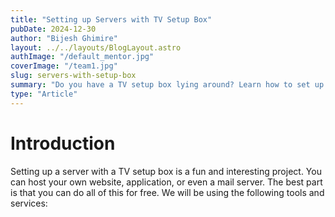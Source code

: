 ```yaml
---
title: "Setting up Servers with TV Setup Box"
pubDate: 2024-12-30
author: "Bijesh Ghimire"
layout: ../../layouts/BlogLayout.astro
authImage: "/default_mentor.jpg"
coverImage: "/team1.jpg"
slug: servers-with-setup-box
summary: "Do you have a TV setup box lying around? Learn how to set up a server with it and host your own website or application or even a mail server."
type: "Article"
---
```


# Introduction

Setting up a server with a TV setup box is a fun and interesting project. You can host your own website, application, or even a mail server. The best part is that you can do all of this for free. We will be using the following tools and services:
